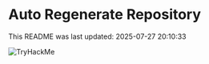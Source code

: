 # Auto Regenerate Repository

This README was last updated: 2025-07-27 20:10:33

 ![TryHackMe](https://tryhackme.com/badge/533634)